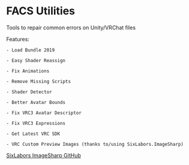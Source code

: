 # FACS Utilities
Tools to repair common errors on Unity/VRChat files

Features:

	- Load Bundle 2019
	
	- Easy Shader Reassign
	
	- Fix Animations
	
	- Remove Missing Scripts
	
	- Shader Detector
	
	- Better Avatar Bounds
	
	- Fix VRC3 Avatar Descriptor
	
	- Fix VRC3 Expressions
	
	- Get Latest VRC SDK
	
	- VRC Custom Preview Images (thanks to/using SixLabors.ImageSharp)


[SixLabors ImageSharp GitHub](https://github.com/SixLabors/ImageSharp)
